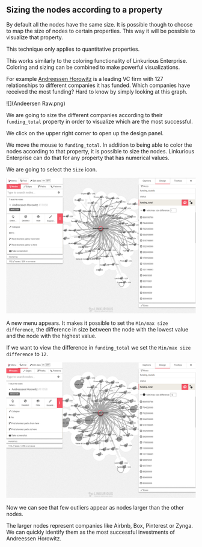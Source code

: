 ## Sizing the nodes according to a property

By default all the nodes have the same size. It is possible though to choose to map the size of nodes to certain properties. This way it will be possible to visualize that property.

This technique only applies to quantitative properties.

This works similarly to the coloring functionality of Linkurious Enterprise. Coloring and sizing can be combined to make powerful visualizations.

For example [Andreessen Horowitz](http://a16z.com/) is a leading VC firm with 127 relationships to different companies it has funded. Which companies have received the most funding? Hard to know by simply looking at this graph.

![](Andeersen Raw.png)

We are going to size the different companies according to their ```funding_total``` property in order to visualize which are the most successful.

We click on the upper right corner to open up the design panel.

We move the mouse to ```funding_total```. In addition to being able to color the nodes according to that property, it is possible to size the nodes. Linkurious Enterprise can do that for any property that has numerical values.

We are going to select the ```Size``` icon.

![](Sizing.png)

A new menu appears. It makes it possible to set the ```Min/max size difference```, the difference in size between the node with the lowest value and the node with the highest value.

If we want to view the difference in ```funding_total``` we set the ```Min/max size difference``` to ```12```.

![](Sizing_12.png)

Now we can see that few outliers appear as nodes larger than the other nodes.

The larger nodes represent companies like Airbnb, Box, Pinterest or Zynga. We can quickly identify them as the most successful investments of Andreessen Horowitz.
